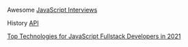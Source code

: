 Awesome [JavaScript Interviews](https://github.com/SwitchfootDev-Learning-Chops/Awesome-JavaScript-Interviews)

History [API](https://developer.mozilla.org/en-US/docs/Web/API/History_API)

[Top Technologies for JavaScript Fullstack Developers in 2021](https://cult.honeypot.io/reads/technology-javascript-fullstack-developers/)